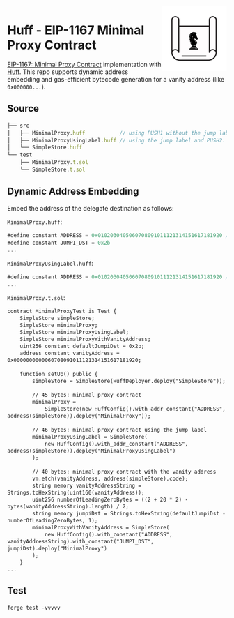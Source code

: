 <img align="right" width="150" height="150" top="100" src="./assets/blueprint.png">

# Huff - EIP-1167 Minimal Proxy Contract

[EIP-1167: Minimal Proxy Contract](https://eips.ethereum.org/EIPS/eip-1167) implementation with [Huff](https://huff.sh/).
This repo supports dynamic address embedding and gas-efficient bytecode generation for a vanity address (like `0x000000...`).

## Source

```js
├── src
│   ├── MinimalProxy.huff           // using PUSH1 without the jump label
│   ├── MinimalProxyUsingLabel.huff // using the jump label and PUSH2.
│   └── SimpleStore.huff
└── test
    ├── MinimalProxy.t.sol
    └── SimpleStore.t.sol
```

## Dynamic Address Embedding
Embed the address of the delegate destination as follows:

`MinimalProxy.huff`:
```js
#define constant ADDRESS = 0x0102030405060708091011121314151617181920 // dummy address
#define constant JUMPI_DST = 0x2b
...
```

`MinimalProxyUsingLabel.huff`:
```js
#define constant ADDRESS = 0x0102030405060708091011121314151617181920 // dummy address
...
```

`MinimalProxy.t.sol`:
```solidity
contract MinimalProxyTest is Test {
    SimpleStore simpleStore;
    SimpleStore minimalProxy;
    SimpleStore minimalProxyUsingLabel;
    SimpleStore minimalProxyWithVanityAddress;
    uint256 constant defaultJumpiDst = 0x2b;
    address constant vanityAddress = 0x0000000000060708091011121314151617181920;

    function setUp() public {
        simpleStore = SimpleStore(HuffDeployer.deploy("SimpleStore"));

        // 45 bytes: minimal proxy contract
        minimalProxy =
            SimpleStore(new HuffConfig().with_addr_constant("ADDRESS", address(simpleStore)).deploy("MinimalProxy"));

        // 46 bytes: minimal proxy contract using the jump label
        minimalProxyUsingLabel = SimpleStore(
            new HuffConfig().with_addr_constant("ADDRESS", address(simpleStore)).deploy("MinimalProxyUsingLabel")
        );

        // 40 bytes: minimal proxy contract with the vanity address
        vm.etch(vanityAddress, address(simpleStore).code);
        string memory vanityAddressString = Strings.toHexString(uint160(vanityAddress));
        uint256 numberOfLeadingZeroBytes = ((2 + 20 * 2) - bytes(vanityAddressString).length) / 2;
        string memory jumpiDst = Strings.toHexString(defaultJumpiDst - numberOfLeadingZeroBytes, 1);
        minimalProxyWithVanityAddress = SimpleStore(
            new HuffConfig().with_constant("ADDRESS", vanityAddressString).with_constant("JUMPI_DST", jumpiDst).deploy("MinimalProxy")
        );
    }
...
```

## Test
```
forge test -vvvvv
```
